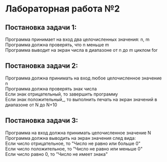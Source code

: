 # Лабораторная работа №2

## Постановка задачи 1:  
Программа принимает на вход два целочисленных значения: n, m  
Программа должна проверять, что n меньше m  
Программа выводит на экран числа в диапазоне от n до m циклом for  

## Постановка задачи 2:  
Программа должна принимать на вход любое целочисленное значение n  
Программа должна проверять знак числа  
Если знак отрицательный, то завершить программу  
Если знак положительный_, то выполнить печать на экран значений в диапазоне от N до N+10  

## Постановка задачи 3:  
Программа на вход должна принимать целочисленное значение N  
Программа должна выводить на экран значения след вида:  
Если число отрицательное, то "Число не равно или больше 0"  
Если число положительное, то "Число не равно или меньше 0"  
Если число равно 0, то "Число не имеет знака"  